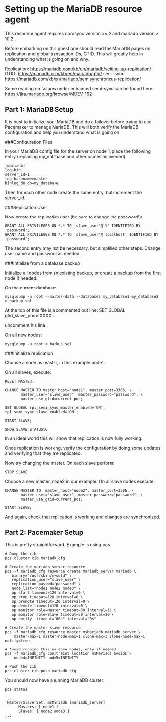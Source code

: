 Setting up the MariaDB resource agent
=====================================

This resource agent requires corosync version >= 2 and mariadb version > 10.2 .

Before embarking on this quest one should read the MariaDB pages on replication
and global transaction IDs, GTID. This will greatly help in understanding what
is going on and why.

Replication: https://mariadb.com/kb/en/mariadb/setting-up-replication/
GTID: https://mariadb.com/kb/en/mariadb/gtid/
semi-sync: https://mariadb.com/kb/en/mariadb/semisynchronous-replication/

Some reading on failures under enhanced semi-sync can be found here:
https://jira.mariadb.org/browse/MDEV-162

Part 1: MariaDB Setup
---------------------

It is best to initialize your MariaDB and do a failover before trying to use
Pacemaker to manage MariaDB. This will both verify the MariaDB configuration
and help you understand what is going on.

###Configuration Files

In your MariaDB config file for the server on node 1, place the following
entry (replacing my_database and other names as needed):
```
[mariadb]
log-bin
server_id=1
log-basename=master
binlog_do_db=my_database
```

Then for each other node create the same entry, but increment the server_id.

###Replication User

Now create the replication user (be sure to change the password!):
```
GRANT ALL PRIVILEGES ON *.* TO 'slave_user'@'%' IDENTIFIED BY 'password';
GRANT ALL PRIVILEGES ON *.* TO 'slave_user'@'localhost' IDENTIFIED BY 'password';
```

The second entry may not be necessary, but simplified other steps. Change
user name and password as needed.


###Intialize from a database backup

Initialize all nodes from an existing backup, or create a backup from the
first node if needed:

On the current database:
```
mysqldump -u root --master-data --databases my_database1 my_database2 > backup.sql
```

At the top of this file is a commented out line:
SET GLOBAL gtid_slave_pos='XXXX...'

uncomment his line.

On all new nodes:
```
mysqldump -u root < backup.sql
```

###Initialize replication

Choose a node as master, in this example node1.

On all slaves, execute:
```
RESET MASTER;

CHANGE MASTER TO master_host="node1", master_port=3306, \
       master_user="slave_user", master_password="password", \
       master_use_gtid=current_pos;

SET GLOBAL rpl_semi_sync_master_enabled='ON', rpl_semi_sync_slave_enabled='ON';

START SLAVE;

SHOW SLAVE STATUS\G
```

In an ideal world this will show that replication is now fully working.

Once replication is working, verify the configuration by doing some updates
and verifying that they are replicated.

Now try changing the master. On each slave perform:
```
STOP SLAVE
```

Choose a new master, node2 in our example. On all slave nodes execute:
```
CHANGE MASTER TO  master_host="node2", master_port=3306, \
       master_user="slave_user", master_password="password", \
       master_use_gtid=current_pos;

START SLAVE;
```

And again, check that replication is working and changes are synchronized.


Part 2: Pacemaker Setup
-----------------------

This is pretty straightforward. Example is using pcs.

```
# Dump the cib
pcs cluster cib mariadb_cfg

# Create the mariadb_server resource
pcs -f mariadb_cfg resource create mariadb_server mariadb \
   binary="/usr/sbin/mysqld" \
   replication_user="slave_user" \
   replication_passwd="password" \
   node_list="node1 node2 node3" \
   op start timeout=120 interval=0 \
   op stop timeout=120 interval=0 \
   op promote timeout=120 interval=0 \
   op demote timeout=120 interval=0 \
   op monitor role=Master timeout=30 interval=10 \
   op monitor role=Slave timeout=30 interval=20 \
   op notify  timeout="60s" interval="0s"

# Create the master slave resource
pcs -f mariadb_cfg resource master msMariadb mariadb_server \
    master-max=1 master-node-max=1 clone-max=3 clone-node-max=1 notify=true

# Avoid running this on some nodes, only if needed
pcs -f mariadb_cfg constraint location msMariadb avoids \
    node4=INFINITY node5=INFINITY

# Push the cib
pcs cluster cib-push mariadb_cfg
```

You should now have a running MariaDB cluster:
```
pcs status

...
 Master/Slave Set: msMariadb [mariadb_server]
      Masters: [ node1 ]
      Slaves: [ node2 node3 ]
...
```

